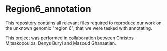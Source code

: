 # Region6_annotation
This repository contains all relevant files required to reproduce our work on the unknown genomic "region 6", that we were tasked with annotating.

This project was performed in collaboration between Christos Mitsakopoulos, Denys Buryi and Masoud Ghanaatian.

